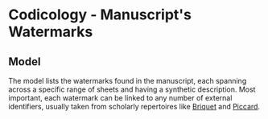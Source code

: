 # Codicology - Manuscript's Watermarks

## Model

The model lists the watermarks found in the manuscript, each spanning across a specific range of sheets and having a synthetic description. Most important, each watermark can be linked to any number of external identifiers, usually taken from scholarly repertoires like [Briquet](https://briquet-online.at/) and [Piccard](https://www.piccard-online.de/).
